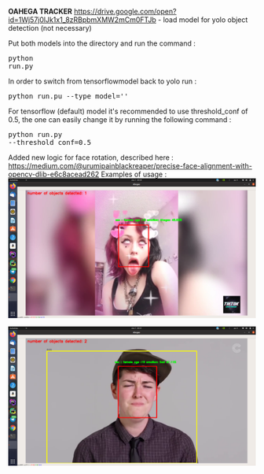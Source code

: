
**OAHEGA TRACKER**
https://drive.google.com/open?id=1Wj57j0lJk1x1_8zRBpbmXMW2mCm0FTJb - load model for yolo object detection (not necessary)

Put both models into the directory and run the command : <pre>python run.py</pre> 
In order to switch from tensorflowmodel back to yolo run : <pre>python run.pu --type_model=''</pre>
For tensorflow (default) model it's recommended to use threshold_conf of 0.5, the one can easily change it by running the following command : <pre>python run.py --threshold_conf=0.5</pre>

Added new logic for face rotation, described here : https://medium.com/@urumipainblackreaper/precise-face-alignment-with-opencv-dlib-e6c8acead262
Examples of usage :
<IMG src='ahegao_top.png'>
  
 
<IMG src='sad.png'>
